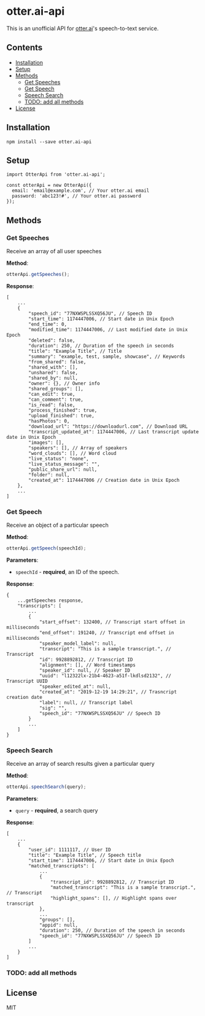 # otter.ai-api

This is an unofficial API for [otter.ai](http://otter.ai)'s speech-to-text service.

## Contents

- [Installation](#installation)
- [Setup](#setup)
- [Methods](#methods)
  - [Get Speeches](#get-speeches)
  - [Get Speech](#get-speech)
  - [Speech Search](#speech-search)
  - [TODO: add all methods](#todo--add-all-methods)
- [License](#license)

## Installation

`npm install --save otter.ai-api`

## Setup

```jsonc
import OtterApi from 'otter.ai-api';

const otterApi = new OtterApi({
  email: 'email@example.com', // Your otter.ai email
  password: 'abc123!#', // Your otter.ai password
});
```

## Methods

### Get Speeches

Receive an array of all user speeches

**Method**:

```js
otterApi.getSpeeches();
```

**Response**:

```jsonc
[
    ...
    {
        "speech_id": "77NXWSPLSSXQ56JU", // Speech ID
        "start_time": 1174447006, // Start date in Unix Epoch
        "end_time": 0,
        "modified_time": 1174447006, // Last modified date in Unix Epoch
        "deleted": false,
        "duration": 250, // Duration of the speech in seconds
        "title": "Example Title", // Title
        "summary": "example, test, sample, showcase", // Keywords
        "from_shared": false,
        "shared_with": [],
        "unshared": false,
        "shared_by": null,
        "owner": {}, // Owner info
        "shared_groups": [],
        "can_edit": true,
        "can_comment": true,
        "is_read": false,
        "process_finished": true,
        "upload_finished": true,
        "hasPhotos": 0,
        "download_url": "https://downloadurl.com", // Download URL
        "transcript_updated_at": 1174447006, // Last transcript update date in Unix Epoch
        "images": [],
        "speakers": [], // Array of speakers
        "word_clouds": [], // Word cloud
        "live_status": "none",
        "live_status_message": "",
        "public_share_url": null,
        "folder": null,
        "created_at": 1174447006 // Creation date in Unix Epoch
    },
    ...
]
```

### Get Speech

Receive an object of a particular speech

**Method**:

```js
otterApi.getSpeech(speechId);
```

**Parameters**:

- `speechId` - **required**, an ID of the speech.

**Response**:

```jsonc
{
    ...getSpeeches response,
    "transcripts": [
        ...
        {
            "start_offset": 132400, // Transcript start offset in milliseconds
            "end_offset": 191240, // Transcript end offset in milliseconds
            "speaker_model_label": null,
            "transcript": "This is a sample transcript.", // Transcript
            "id": 9928892812, // Transcript ID
            "alignment": [], // Word timestamps
            "speaker_id": null, // Speaker ID
            "uuid": "l12322lx-21b4-4623-a51f-lkdlsd2132", // Transcript UUID
            "speaker_edited_at": null,
            "created_at": "2019-12-19 14:29:21", // Trasncript creation date
            "label": null, // Transcript label
            "sig": "",
            "speech_id": "77NXWSPLSSXQ56JU" // Speech ID
        }
        ...
    ]
}
```

### Speech Search

Receive an array of search results given a particular query

**Method**:

```js
otterApi.speechSearch(query);
```

**Parameters**:

- `query` - **required**, a search query

**Response**:

```jsonc
[
    ...
    {
        "user_id": 1111117, // User ID
        "title": "Example Title", // Speech title
        "start_time": 1174447006, // Start date in Unix Epoch
        "matched_transcripts": [
            ...
            {
                "transcript_id": 9928892812, // Transcript ID
                "matched_transcript": "This is a sample transcript.", // Transcript
                "highlight_spans": [], // Highlight spans over transcript
            },
            ...
            "groups": [],
            "appid": null,
            "duration": 250, // Duration of the speech in seconds
            "speech_id": "77NXWSPLSSXQ56JU" // Speech ID
        ]
        ...
    }
]
```

### TODO: add all methods

## License

MIT
